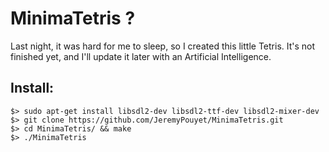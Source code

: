 # MinimaTetris ?

Last night, it was hard for me to sleep, so I created this little Tetris. It's not finished yet, and I'll update it later with an Artificial Intelligence.

## Install:

```
$> sudo apt-get install libsdl2-dev libsdl2-ttf-dev libsdl2-mixer-dev
$> git clone https://github.com/JeremyPouyet/MinimaTetris.git
$> cd MinimaTetris/ && make
$> ./MinimaTetris
```
